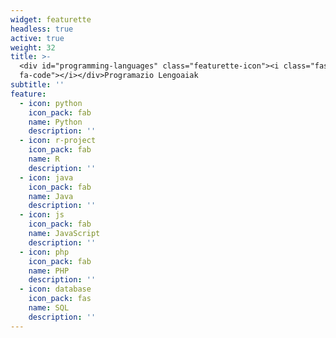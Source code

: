 ```yaml
---
widget: featurette
headless: true
active: true
weight: 32
title: >-
  <div id="programming-languages" class="featurette-icon"><i class="fas
  fa-code"></i></div>Programazio Lengoaiak
subtitle: ''
feature:
  - icon: python
    icon_pack: fab
    name: Python
    description: ''
  - icon: r-project
    icon_pack: fab
    name: R
    description: ''
  - icon: java
    icon_pack: fab
    name: Java
    description: ''
  - icon: js
    icon_pack: fab
    name: JavaScript
    description: ''
  - icon: php
    icon_pack: fab
    name: PHP
    description: ''
  - icon: database
    icon_pack: fas
    name: SQL
    description: ''
---
```

